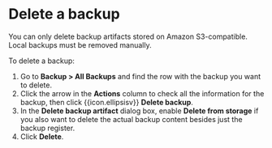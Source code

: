 # Delete a backup

You can only delete backup artifacts stored on Amazon S3-compatible. Local backups must be removed manually.

To delete a backup:

1. Go to  <i class="uil uil-history"></i> **Backup > All Backups** and find the row with the backup you want to delete.
2. Click the arrow in the **Actions** column to check all the information for the backup, then click {{icon.ellipsisv}} **Delete backup**.
3. In the **Delete backup artifact** dialog box, enable **Delete from storage** if you also want to delete the actual backup content besides just the backup register.
4. Click **Delete**.